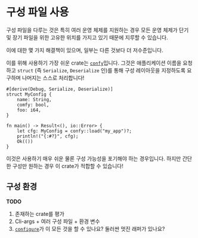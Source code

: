 # 구성 파일 사용

구성 파일을 다루는 것은 특히 여러 운영 체제를 지원하는 경우
모든 운영 체제가
단기 및 장기 파일을 위한 고유한 위치를 가지고 있기 때문에
지루할 수 있습니다.

이에 대한 몇 가지 해결책이 있으며,
일부는 다른 것보다 더 저수준입니다.

이를 위해 사용하기 가장 쉬운 crate는 [`confy`]입니다.
그것은 애플리케이션 이름을 요청하고
`struct` (즉 `Serialize`, `Deserialize` 인)를 통해 구성 레이아웃을 지정하도록 요구하며
나머지는 스스로 처리합니다!

```rust,ignore
#[derive(Debug, Serialize, Deserialize)]
struct MyConfig {
    name: String,
    comfy: bool,
    foo: i64,
}

fn main() -> Result<(), io::Error> {
    let cfg: MyConfig = confy::load("my_app")?;
    println!("{:#?}", cfg);
    Ok(())
}
```

이것은 사용하기 매우 쉬운
물론 구성 가능성을 포기해야 하는 경우입니다.
하지만 간단한 구성만 원하는 경우
이 crate가 적합할 수 있습니다!

[`confy`]: https://docs.rs/confy/0.3.1/confy/

## 구성 환경

<aside class="todo">

**TODO**

1. 존재하는 crate를 평가
2. Cli-args + 여러 구성 파일 + 환경 변수
3. [`configure`]가 이 모든 것을 할 수 있나요? 둘러싼 멋진 래퍼가 있나요?

</aside>

[`configure`]: https://docs.rs/configure/0.1.1/configure/
